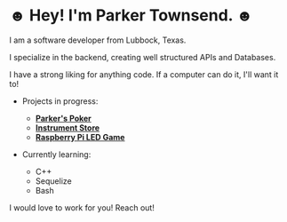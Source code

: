 # ☻ Hey! I'm Parker Townsend. ☻

I am a software developer from Lubbock, Texas.

I specialize in the backend, creating well structured APIs and Databases.

I have a strong liking for anything code.
If a computer can do it, I'll want it to!

- Projects in progress:

  - **[Parker's Poker](https://github.com/LiterallyParker/Parkers-Poker-V4)**
  - **[Instrument Store](https://github.com/LiterallyParker/Capstone)**
  - **[Raspberry Pi LED Game](https://github.com/LiterallyParker/ChatApp)**
  
- Currently learning:
  
  - C++
  - Sequelize
  - Bash

I would love to work for you! Reach out!
